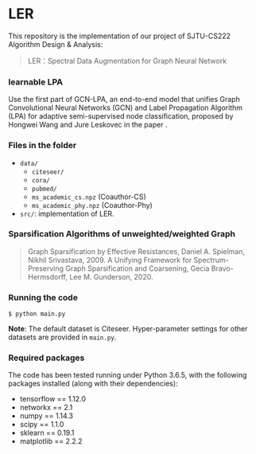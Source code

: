# LER

This repository is the implementation of our project of SJTU-CS222 Algorithm Design & Analysis:
> LER：Spectral Data Augmentation for Graph Neural Network  


### learnable LPA
Use the first part of GCN-LPA, an end-to-end model that unifies Graph Convolutional Neural Networks (GCN) and Label Propagation Algorithm (LPA) for adaptive semi-supervised node classification, proposed by Hongwei Wang and Jure Leskovec in the paper <Unifying Graph Convolutional Neural Networks and Label Propagation>.


### Files in the folder

- `data/`
  - `citeseer/`
  - `cora/`
  - `pubmed/`
  - `ms_academic_cs.npz` (Coauthor-CS)
  - `ms_academic_phy.npz` (Coauthor-Phy)
- `src/`: implementation of LER.


### Sparsification Algorithms of unweighted/weighted Graph
> Graph Sparsification by Effective Resistances, Daniel A. Spielman, Nikhil Srivastava, 2009.
> A Unifying Framework for Spectrum-Preserving Graph Sparsification and Coarsening, Gecia Bravo-Hermsdorff, Lee M. Gunderson, 2020.


### Running the code

```
$ python main.py
```
**Note**: The default dataset is Citeseer.
Hyper-parameter settings for other datasets are provided in ``main.py``.


### Required packages

The code has been tested running under Python 3.6.5, with the following packages installed (along with their dependencies):

- tensorflow == 1.12.0
- networkx == 2.1
- numpy == 1.14.3
- scipy == 1.1.0
- sklearn == 0.19.1
- matplotlib == 2.2.2
